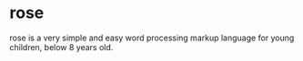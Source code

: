 # rose
rose is a very simple and easy word processing markup language for young children, below 8 years old.  
